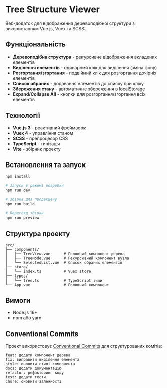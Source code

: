 # Tree Structure Viewer

Веб-додаток для відображення деревоподібної структури з використанням Vue.js, Vuex та SCSS.

## Функціональність

- **Деревоподібна структура** - рекурсивне відображення вкладених елементів
- **Виділення елементів** - одинарний клік для виділення (зміна фону)
- **Розгортання/згортання** - подвійний клік для розгортання дочірніх елементів
- **Список обраних** - додавання елементів до списку при кліку
- **Збереження стану** - автоматичне збереження в localStorage
- **Expand/Collapse All** - кнопки для розгортання/згортання всіх елементів

## Технології

- **Vue.js 3** - реактивний фреймворк
- **Vuex 4** - управління станом
- **SCSS** - препроцесор CSS
- **TypeScript** - типізація
- **Vite** - збірник проекту

## Встановлення та запуск

```bash
npm install

# Запуск в режимі розробки
npm run dev

# Збірка для продакшену
npm run build

# Перегляд збірки
npm run preview
```

## Структура проекту

```
src/
├── components/
│   ├── TreeView.vue      # Головний компонент дерева
│   ├── TreeNode.vue      # Рекурсивний компонент вузла
│   └── SelectedList.vue  # Список обраних елементів
├── store/
│   └── index.ts          # Vuex store
├── types/
│   └── tree.ts           # TypeScript типи
└── App.vue               # Головний компонент
```

## Вимоги

- Node.js 16+
- npm або yarn

## Conventional Commits

Проект використовує [Conventional Commits](https://www.conventionalcommits.org/) для структурованих комітів:

```
feat: додати компонент дерева
fix: виправити виділення елемента
style: оновити стилі компонента
docs: додати документацію
refactor: рефакторинг коду
test: додати тести
chore: оновити залежності
```
